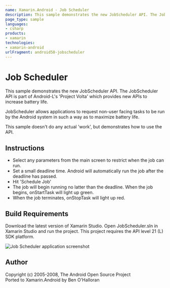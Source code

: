 ```yaml
---
name: Xamarin.Android - Job Scheduler
description: This sample demonstrates the new JobScheduler API. The JobScheduler API is part of Android-L's 'Project Volta' which provides new APIs to increase...
page_type: sample
languages:
- csharp
products:
- xamarin
technologies:
- xamarin-android
urlFragment: android50-jobscheduler
---
```

# Job Scheduler
This sample demonstrates the new JobScheduler API. The JobScheduler API is part of Android-L's 'Project Volta' which provides new APIs to increase battery life.

JobScheduler allows applications to request non-user facing tasks to be run by the Android system in such a way as to maximize battery life. 

This sample doesn't do any actual 'work', but demonstrates how to use the API.

## Instructions
* Select any parameters from the main screen to restrict when the job can run.
* Set a small deadline time. Android will automatically run the job after the deadline has passed.
* Hit 'Schedule Job'
* The job will begin running no latter than the deadline. When the job begins, onStartTask will light up green.
* When the job terminates, onStopTask will light up red.

## Build Requirements
Download the latest version of Xamarin Studio. Open JobScheduler.sln in Xamarin Studio and run the project. This project requires the API level 21 (L) SDK platform.

![Job Scheduler application screenshot](Screenshots/main.png "Job Scheduler application screenshot")

## Author
Copyright (c) 2005-2008, The Android Open Source Project  
Ported to Xamarin.Android by Ben O'Halloran
